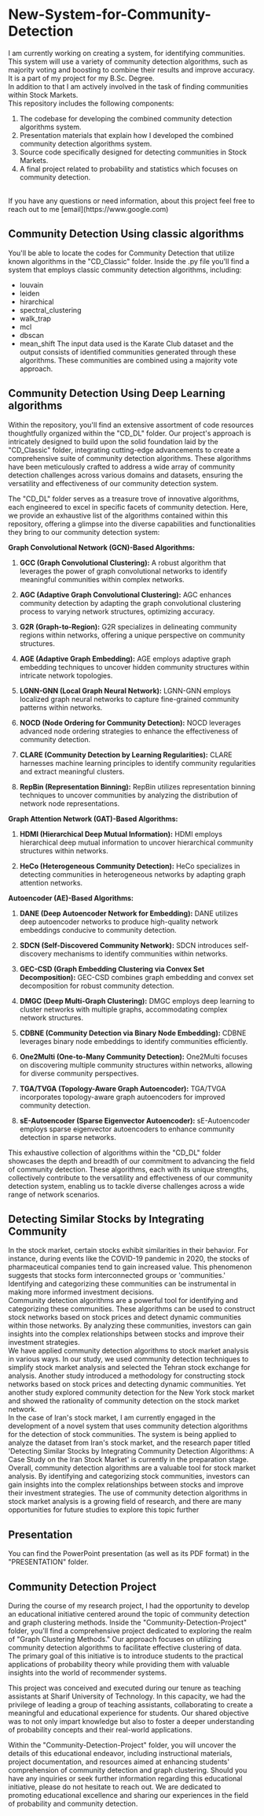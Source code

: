 # New-System-for-Community-Detection
I am currently working on creating a system, for identifying communities. This system will use a variety of community detection algorithms, such as majority voting and boosting to combine their results and improve accuracy. It is a part of my project for my B.Sc. Degree.
<br>
In addition to that I am actively involved in the task of finding communities within Stock Markets.
<br>
This repository includes the following components:
1. The codebase for developing the combined community detection algorithms system.
2. Presentation materials that explain how I developed the combined community detection algorithms system.
3. Source code specifically designed for detecting communities in Stock Markets.
4. A final project related to probability and statistics which focuses on community detection.
<br>
If you have any questions or need information, about this project feel free to reach out to me [email](https://www.google.com)

## Community Detection Using classic algorithms
You'll be able to locate the codes for Community Detection that utilize known algorithms in the "CD_Classic" folder. Inside the .py file you'll find a system that employs classic community detection algorithms, including:
- louvain
- leiden
- hirarchical
- spectral_clustering
- walk_trap
- mcl
- dbscan
- mean_shift
The input data used is the Karate Club dataset and the output consists of identified communities generated through these algorithms. These communities are combined using a majority vote approach.

## Community Detection Using Deep Learning algorithms
Within the repository, you'll find an extensive assortment of code resources thoughtfully organized within the "CD_DL" folder. Our project's approach is intricately designed to build upon the solid foundation laid by the "CD_Classic" folder, integrating cutting-edge advancements to create a comprehensive suite of community detection algorithms. These algorithms have been meticulously crafted to address a wide array of community detection challenges across various domains and datasets, ensuring the versatility and effectiveness of our community detection system.

The "CD_DL" folder serves as a treasure trove of innovative algorithms, each engineered to excel in specific facets of community detection. Here, we provide an exhaustive list of the algorithms contained within this repository, offering a glimpse into the diverse capabilities and functionalities they bring to our community detection system:

**Graph Convolutional Network (GCN)-Based Algorithms:**

1. **GCC (Graph Convolutional Clustering):** A robust algorithm that leverages the power of graph convolutional networks to identify meaningful communities within complex networks.

2. **AGC (Adaptive Graph Convolutional Clustering):** AGC enhances community detection by adapting the graph convolutional clustering process to varying network structures, optimizing accuracy.

3. **G2R (Graph-to-Region):** G2R specializes in delineating community regions within networks, offering a unique perspective on community structures.

4. **AGE (Adaptive Graph Embedding):** AGE employs adaptive graph embedding techniques to uncover hidden community structures within intricate network topologies.

5. **LGNN-GNN (Local Graph Neural Network):** LGNN-GNN employs localized graph neural networks to capture fine-grained community patterns within networks.

6. **NOCD (Node Ordering for Community Detection):** NOCD leverages advanced node ordering strategies to enhance the effectiveness of community detection.

7. **CLARE (Community Detection by Learning Regularities):** CLARE harnesses machine learning principles to identify community regularities and extract meaningful clusters.

8. **RepBin (Representation Binning):** RepBin utilizes representation binning techniques to uncover communities by analyzing the distribution of network node representations.

**Graph Attention Network (GAT)-Based Algorithms:**

1. **HDMI (Hierarchical Deep Mutual Information):** HDMI employs hierarchical deep mutual information to uncover hierarchical community structures within networks.

2. **HeCo (Heterogeneous Community Detection):** HeCo specializes in detecting communities in heterogeneous networks by adapting graph attention networks.

**Autoencoder (AE)-Based Algorithms:**

1. **DANE (Deep Autoencoder Network for Embedding):** DANE utilizes deep autoencoder networks to produce high-quality network embeddings conducive to community detection.

2. **SDCN (Self-Discovered Community Network):** SDCN introduces self-discovery mechanisms to identify communities within networks.

3. **GEC-CSD (Graph Embedding Clustering via Convex Set Decomposition):** GEC-CSD combines graph embedding and convex set decomposition for robust community detection.

4. **DMGC (Deep Multi-Graph Clustering):** DMGC employs deep learning to cluster networks with multiple graphs, accommodating complex network structures.

5. **CDBNE (Community Detection via Binary Node Embedding):** CDBNE leverages binary node embeddings to identify communities efficiently.

6. **One2Multi (One-to-Many Community Detection):** One2Multi focuses on discovering multiple community structures within networks, allowing for diverse community perspectives.

7. **TGA/TVGA (Topology-Aware Graph Autoencoder):** TGA/TVGA incorporates topology-aware graph autoencoders for improved community detection.

8. **sE-Autoencoder (Sparse Eigenvector Autoencoder):** sE-Autoencoder employs sparse eigenvector autoencoders to enhance community detection in sparse networks.

This exhaustive collection of algorithms within the "CD_DL" folder showcases the depth and breadth of our commitment to advancing the field of community detection. These algorithms, each with its unique strengths, collectively contribute to the versatility and effectiveness of our community detection system, enabling us to tackle diverse challenges across a wide range of network scenarios.

## Detecting Similar Stocks by Integrating Community
In the stock market, certain stocks exhibit similarities in their behavior. For instance, during events like the COVID-19 pandemic in 2020, the stocks of pharmaceutical companies tend to gain increased value. This phenomenon suggests that stocks form interconnected groups or 'communities.' Identifying and categorizing these communities can be instrumental in making more informed investment decisions.
<br>
Community detection algorithms are a powerful tool for identifying and categorizing these communities. These algorithms can be used to construct stock networks based on stock prices and detect dynamic communities within those networks. By analyzing these communities, investors can gain insights into the complex relationships between stocks and improve their investment strategies.
<br>
We have applied community detection algorithms to stock market analysis in various ways. In our study, we used community detection techniques to simplify stock market analysis and selected the Tehran stock exchange for analysis. Another study introduced a methodology for constructing stock networks based on stock prices and detecting dynamic communities. Yet another study explored community detection for the New York stock market and showed the rationality of community detection on the stock market network.
<br>
In the case of Iran's stock market, I am currently engaged in the development of a novel system that uses community detection algorithms for the detection of stock communities. The system is being applied to analyze the dataset from Iran's stock market, and the research paper titled 'Detecting Similar Stocks by Integrating Community Detection Algorithms: A Case Study on the Iran Stock Market' is currently in the preparation stage.
<br>
Overall, community detection algorithms are a valuable tool for stock market analysis. By identifying and categorizing stock communities, investors can gain insights into the complex relationships between stocks and improve their investment strategies. The use of community detection algorithms in stock market analysis is a growing field of research, and there are many opportunities for future studies to explore this topic further

## Presentation
You can find the PowerPoint presentation (as well as its PDF format) in the "PRESENTATION" folder.

## Community Detection Project
During the course of my research project, I had the opportunity to develop an educational initiative centered around the topic of community detection and graph clustering methods. Inside the "Community-Detection-Project" folder, you'll find a comprehensive project dedicated to exploring the realm of "Graph Clustering Methods." Our approach focuses on utilizing community detection algorithms to facilitate effective clustering of data. The primary goal of this initiative is to introduce students to the practical applications of probability theory while providing them with valuable insights into the world of recommender systems.

This project was conceived and executed during our tenure as teaching assistants at Sharif University of Technology. In this capacity, we had the privilege of leading a group of teaching assistants, collaborating to create a meaningful and educational experience for students. Our shared objective was to not only impart knowledge but also to foster a deeper understanding of probability concepts and their real-world applications.

Within the "Community-Detection-Project" folder, you will uncover the details of this educational endeavor, including instructional materials, project documentation, and resources aimed at enhancing students' comprehension of community detection and graph clustering. Should you have any inquiries or seek further information regarding this educational initiative, please do not hesitate to reach out. We are dedicated to promoting educational excellence and sharing our experiences in the field of probability and community detection.
